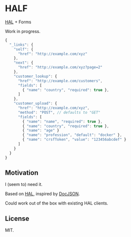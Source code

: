 
# HALF

[HAL](http://stateless.co/hal_specification.html) + Forms

Work in progress.

```js
{
  "_links": {
    "self": {
      "href": "http://example.com/xyz"
    },
    "next": {
      "href": "http://example.com/xyz?page=2"
    },
    "customer_lookup": {
      "href": "http://example.com/customers",
      "fields": [
        { "name": "country", "required": true },
      ]
    },
    "customer_upload": {
      "href": "http://example.com/xyz",
      "method": "POST", // defaults to "GET"
      "fields": [
        { "name": "name", "required": true },
        { "name": "country", "required": true },
        { "name": "age" }
        { "name": "profession", "default": "docker" },
        { "name": "crsfToken", "value": "123456abcdef" }
      ]
    }
  }
}
```

## Motivation

I (seem to) need it.

Based on [HAL](http://stateless.co/hal_specification.html), inspired by [DocJSON](https://github.com/docjson/docjson).

Could work out of the box with existing HAL clients.

## License

MIT.

